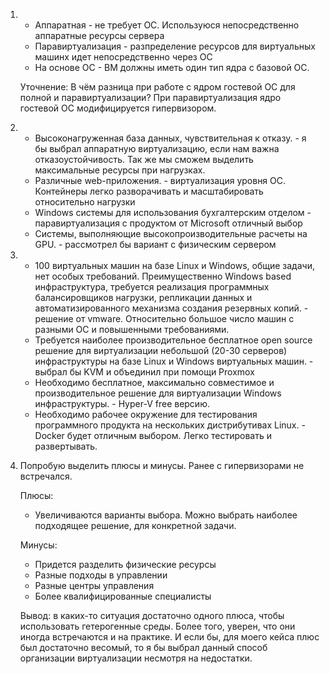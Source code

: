1. - Аппаратная - не требует ОС. Используюся непосредственно аппаратные ресурсы сервера
   - Паравиртуализация - разпределение ресурсов для виртуальных машинх идет непосредственно через ОС
   - На основе ОС - ВМ должны иметь один тип ядра с базовой ОС.

    Уточнение: В чём разница при работе с ядром гостевой ОС для полной и паравиртуализации?
    При паравиртуализация ядро гостевой ОС модифицируется гипервизором.

2. - Высоконагруженная база данных, чувствительная к отказу. - я бы выбрал аппаратную виртуализацию, если нам важна отказоустойчивость. Так же мы сможем выделить максимальные ресурсы при нагрузках. 
   - Различные web-приложения. - виртуализация уровня ОС. Контейнеры легко разворачивать и масштабировать относительно нагрузки 
   - Windows системы для использования бухгалтерским отделом - паравиртуализация с продуктом от Microsoft отличный выбор
   - Системы, выполняющие высокопроизводительные расчеты на GPU. - рассмотрел бы вариант с физическим сервером

3. - 100 виртуальных машин на базе Linux и Windows, общие задачи, нет особых требований. Преимущественно Windows based инфраструктура, требуется реализация программных балансировщиков нагрузки, репликации данных и автоматизированного механизма создания резервных копий. - решение от vmware. Относительно большое число машин с разными ОС и повышенными требованиями.
   - Требуется наиболее производительное бесплатное open source решение для виртуализации небольшой (20-30 серверов) инфраструктуры на базе Linux и Windows виртуальных машин. - выбрал бы KVM и объединил при помощи Proxmox
   - Необходимо бесплатное, максимально совместимое и производительное решение для виртуализации Windows инфраструктуры. - Hyper-V free версию.
   - Необходимо рабочее окружение для тестирования программного продукта на нескольких дистрибутивах Linux. - Docker будет отличным выбором. Легко тестировать и развертывать.

4. Попробую выделить плюсы и минусы. Ранее с гипервизорами не встречался.
   
    Плюсы:
    
   - Увеличиваются варианты выбора. Можно выбрать наиболее подходящее решение, для конкретной задачи.

    Минусы:

    - Придется разделить физические ресурсы
    - Разные подходы в управлении
    - Разные центры управления
    - Более квалифицированные специалисты
    
    Вывод: в каких-то ситуация достаточно одного плюса, чтобы использовать гетерогенные среды. Более того, уверен, что они иногда встречаются и на практике. И если бы, для моего кейса плюс был достаточно весомый, то я бы выбрал данный способ организации виртуализации несмотря на недостатки.